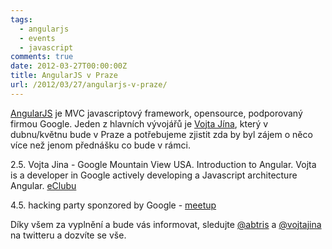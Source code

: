 ```yaml
---
tags:
  - angularjs
  - events
  - javascript
comments: true
date: 2012-03-27T00:00:00Z
title: AngularJS v Praze
url: /2012/03/27/angularjs-v-praze/
---
```


[AngularJS](https://angularjs.org) je MVC javascriptový framework, opensource, podporovaný firmou Google. Jeden z hlavních vývojářů je [Vojta Jína](https://twitter.com/#!/vojtajina), který v dubnu/květnu bude v Praze a potřebujeme zjistit zda by byl zájem o něco více než jenom přednášku co bude v rámci.


2.5. Vojta Jina - Google Mountain View USA. Introduction to Angular. Vojta is a developer in Google actively developing a Javascript architecture Angular. [eClubu](https://www.eclub.cvutmedialab.cz/)

4.5. hacking party sponzored by Google - [meetup](https://srazy.info/angularjs-meetup/2164)



Díky všem za vyplnění a bude vás informovat, sledujte [@abtris](https://twitter.com/#!/abtris) a [@vojtajina](https://twitter.com/#!/vojtajina) na twitteru a dozvíte se vše.
